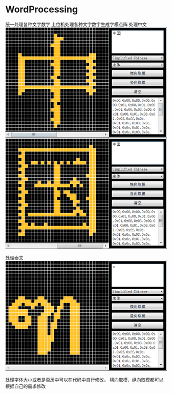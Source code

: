# WordProcessing
统一处理各种文字数字
上位机处理各种文字数字生成字模点阵
处理中文
![Image text](https://raw.githubusercontent.com/nengm/WordProcessing/master/screenshots/1.png)
![Image text](https://raw.githubusercontent.com/nengm/WordProcessing/master/screenshots/2.png)

处理泰文
![Image text](https://raw.githubusercontent.com/nengm/WordProcessing/master/screenshots/3.png)

处理字体大小或者是否居中可以在代码中自行修改。
横向取模、纵向取模都可以根据自己的需求修改
